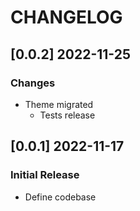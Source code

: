 # CHANGELOG

## [0.0.2] 2022-11-25
### Changes

- Theme migrated
  - Tests release

## [0.0.1] 2022-11-17
### Initial Release

- Define codebase
